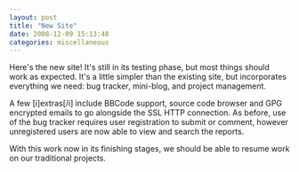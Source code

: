 ```yaml
---
layout: post
title: "New Site"
date: 2008-12-09 15:13:48
categories: miscellaneous
---
```

Here's the new site!  It's still in its testing phase, but most things should work as expected.  It's a little simpler than the existing site, but incorporates everything we need: bug tracker, mini-blog, and project management.

A few [i]extras[/i] include BBCode support, source code browser and GPG encrypted emails to go alongside the SSL HTTP connection.  As before, use of the bug tracker requires user registration to submit or comment, however unregistered users are now able to view and search the reports.

With this work now in its finishing stages, we should be able to resume work on our traditional projects.
